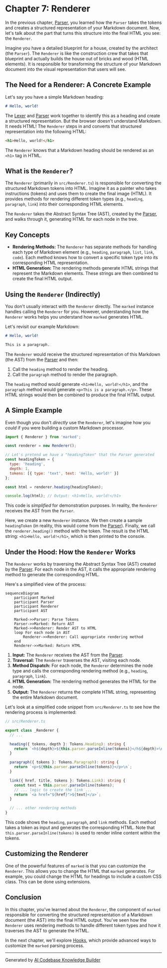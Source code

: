 # Chapter 7: Renderer

In the previous chapter, [Parser](06_parser_.md), you learned how the `Parser` takes the tokens and creates a structured representation of your Markdown document. Now, let's talk about the part that turns this structure into the final HTML you see: the `Renderer`.

Imagine you have a detailed blueprint for a house, created by the architect (the `Parser`). The `Renderer` is like the construction crew that takes that blueprint and actually builds the house out of bricks and wood (HTML elements). It is responsible for transforming the structure of your Markdown document into the visual representation that users will see.

## The Need for a Renderer: A Concrete Example

Let's say you have a simple Markdown heading:

```markdown
# Hello, world!
```

The [Lexer](03_lexer_.md) and [Parser](06_parser_.md) work together to identify this as a heading and create a structured representation. But the browser doesn't understand Markdown. It needs HTML! The `Renderer` steps in and converts that structured representation into the following HTML:

```html
<h1>Hello, world!</h1>
```

The `Renderer` knows that a Markdown heading should be rendered as an `<h1>` tag in HTML.

## What is the `Renderer`?

The `Renderer` (primarily in `src/Renderer.ts`) is responsible for converting the structured Markdown tokens into HTML.  Imagine it as a painter who takes instructions (tokens) and uses them to create the final image (HTML). It provides methods for rendering different token types (e.g., `heading`, `paragraph`, `link`) into their corresponding HTML elements.

The `Renderer` takes the Abstract Syntax Tree (AST), created by the [Parser](06_parser_.md), and walks through it, generating HTML for each node in the tree.

## Key Concepts

*   **Rendering Methods:** The `Renderer` has separate methods for handling each type of Markdown element (e.g., `heading`, `paragraph`, `list`, `link`, `code`). Each method knows how to convert a specific token type into its corresponding HTML representation.
*   **HTML Generation:** The rendering methods generate HTML strings that represent the Markdown elements. These strings are then combined to create the final HTML output.

## Using the `Renderer` (Indirectly)

You don't usually interact with the `Renderer` directly. The `marked` instance handles calling the `Renderer` for you. However, understanding how the `Renderer` works helps you understand how `marked` generates HTML.

Let's revisit our example Markdown:

```markdown
# Hello, world!

This is a paragraph.
```

The `Renderer` would receive the structured representation of this Markdown (the AST) from the [Parser](06_parser_.md) and then:

1.  Call the `heading` method to render the heading.
2.  Call the `paragraph` method to render the paragraph.

The `heading` method would generate `<h1>Hello, world!</h1>`, and the `paragraph` method would generate `<p>This is a paragraph.</p>`. These HTML strings would then be combined to produce the final HTML output.

## A Simple Example

Even though you don't *directly* use the `Renderer`, let's imagine how you *could* if you were building a custom Markdown processor.

```javascript
import { Renderer } from 'marked';

const renderer = new Renderer();

// Let's pretend we have a "headingToken" that the Parser generated
const headingToken = {
  type: 'heading',
  depth: 1,
  tokens: [{ type: 'text', text: 'Hello, world!' }]
};

const html = renderer.heading(headingToken);

console.log(html); // Output: <h1>Hello, world!</h1>
```

This code is *simplified* for demonstration purposes. In reality, the `Renderer` receives the AST from the `Parser`.

Here, we create a new `Renderer` instance. We then create a sample `headingToken` (in reality, this would come from the [Parser](06_parser_.md)). Finally, we call the `renderer.heading()` method with the token. The result is the HTML string: `<h1>Hello, world!</h1>`, which is then printed to the console.

## Under the Hood: How the `Renderer` Works

The `Renderer` works by traversing the Abstract Syntax Tree (AST) created by the [Parser](06_parser_.md). For each node in the AST, it calls the appropriate rendering method to generate the corresponding HTML.

Here's a simplified view of the process:

```mermaid
sequenceDiagram
    participant Marked
    participant Parser
    participant Renderer
    participant AST

    Marked->>Parser: Parse Tokens
    Parser->>Marked: Return AST
    Marked->>Renderer: Render AST to HTML
    loop For each node in AST
        Renderer->>Renderer: Call appropriate rendering method
    end
    Renderer->>Marked: Return HTML
```

1.  **Input:** The `Renderer` receives the AST from the [Parser](06_parser_.md).
2.  **Traversal:** The `Renderer` traverses the AST, visiting each node.
3.  **Method Dispatch:** For each node, the `Renderer` determines the node type and calls the corresponding rendering method (e.g., `heading`, `paragraph`, `link`).
4.  **HTML Generation:** The rendering method generates the HTML for the node.
5.  **Output:** The `Renderer` returns the complete HTML string, representing the entire Markdown document.

Let's look at a simplified code snippet from `src/Renderer.ts` to see how the rendering process is implemented:

```typescript
// src/Renderer.ts

export class _Renderer {
  // ...

  heading({ tokens, depth }: Tokens.Heading): string {
    return `<h${depth}>${this.parser.parseInline(tokens)}</h${depth}>\n`;
  }

  paragraph({ tokens }: Tokens.Paragraph): string {
    return `<p>${this.parser.parseInline(tokens)}</p>\n`;
  }

  link({ href, title, tokens }: Tokens.Link): string {
    const text = this.parser.parseInline(tokens);
    // ... logic to create the link ...
    return `<a href="${href}">${text}</a>`;
  }

  // ... other rendering methods
}
```

This code shows the `heading`, `paragraph`, and `link` methods. Each method takes a token as input and generates the corresponding HTML. Note that `this.parser.parseInline(tokens)` is used to render inline content within the tokens.

## Customizing the Renderer

One of the powerful features of `marked` is that you can customize the `Renderer`. This allows you to change the HTML that `marked` generates. For example, you could change the HTML for headings to include a custom CSS class. This can be done using extensions.

## Conclusion

In this chapter, you've learned about the `Renderer`, the component of `marked` responsible for converting the structured representation of a Markdown document (the AST) into the final HTML output. You've seen how the `Renderer` uses rendering methods to handle different token types and how it traverses the AST to generate the HTML.

In the next chapter, we'll explore [Hooks](08_hooks_.md), which provide advanced ways to customize the `marked` parsing process.


---

Generated by [AI Codebase Knowledge Builder](https://github.com/The-Pocket/Tutorial-Codebase-Knowledge)